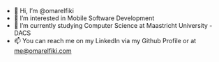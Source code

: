 - 👋 Hi, I’m @omarelfiki
- 👀 I’m interested in Mobile Software Development
- 🌱 I’m currently studying Computer Science at Maastricht University - DACS
- 📫 You can reach me on my LinkedIn via my Github Profile or at me@omarelfiki.com

<!---
omar-elfiki/omar-elfiki is a ✨ special ✨ repository because its `README.md` (this file) appears on your GitHub profile.
You can click the Preview link to take a look at your changes.
--->
